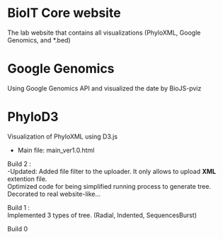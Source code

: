 BioIT Core website
=======
The lab website that contains all visualizations (PhyloXML, Google Genomics, and *.bed)


Google Genomics
=======
Using Google Genomics API and visualized the date by BioJS-pviz



PhyloD3
=======

Visualization of PhyloXML using D3.js

* Main file: main_ver1.0.html

Build 2 : <br>
  -Updated: Added file filter to the uploader. It only allows to upload <strong>XML</strong> extention file. <br>
  Optimized code for being simplified running process to generate tree.
  Decorated to real website-like...

Build 1 : <br>
  Implemented 3 types of tree. (Radial, Indented, SequencesBurst)

Build 0
